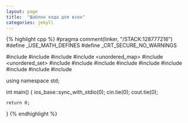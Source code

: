 ```yaml
---
layout: page
title:  "Шаблон кода для всех"
categories: jekyll
---
```


{% highlight cpp %}
#pragma comment(linker, "/STACK:128777216")
#define _USE_MATH_DEFINES
#define _CRT_SECURE_NO_WARNINGS

#include <iostream>
#include <map>
#include <deque>
#include <unordered_map>
#include <unordered_set>
#include <vector>
#include <string>
#include <set>
#include <fstream>
#include <algorithm>
#include <random>
#include <queue>
#include <stack>
#include <ctime>

using namespace std;

int main()
{
	ios_base::sync_with_stdio(0); cin.tie(0); cout.tie(0);

	return 0;
}
{% endhighlight %}
